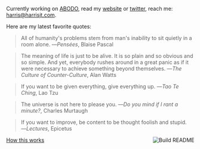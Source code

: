 Currently working on [ABODO](https://abodo.com/about), read my [website](https://harrisjt.com) or [twitter](https://twitter.com/harrisjt_), reach me: [harris@harrisjt.com](mailto:harris@harrisjt.com).

Here are my latest favorite quotes:
> All of humanity's problems stem from man's inability to sit quietly in a room alone. ―<cite>Pensées</cite>, Blaise Pascal

> The meaning of life is just to be alive. It is so plain and so obvious and so simple. And yet, everybody rushes around in a great panic as if it were necessary to achieve something beyond themselves. ―<cite>The Culture of Counter-Culture</cite>, Alan Watts

> If you want to be given everything, give everything up. ―<cite>Tao Te Ching</cite>, Lao Tzu

> The universe is not here to please you. ―<cite>Do you mind if I rant a minute?</cite>, Charles Murtaugh

> If you want to improve, be content to be thought foolish and stupid. ―<cite>Lectures</cite>, Epicetus

<a href='https://github.com/HarrisJT/HarrisJT/actions'><img src='https://github.com/HarrisJT/HarrisJT/workflows/Build%20README/badge.svg' align='right' alt='Build README'></a> <a href='https://github.com/HarrisJT/HarrisJT/blob/master/index.rb'>How this works</a>
